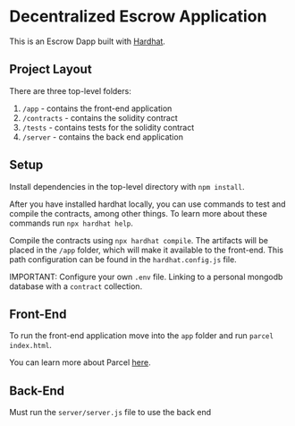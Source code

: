 # Decentralized Escrow Application

This is an Escrow Dapp built with [Hardhat](https://hardhat.org/).

## Project Layout

There are three top-level folders:

1. `/app` - contains the front-end application
2. `/contracts` - contains the solidity contract
3. `/tests` - contains tests for the solidity contract
4. `/server` - contains the back end application

## Setup

Install dependencies in the top-level directory with `npm install`.

After you have installed hardhat locally, you can use commands to test and compile the contracts, among other things. To learn more about these commands run `npx hardhat help`.

Compile the contracts using `npx hardhat compile`. The artifacts will be placed in the `/app` folder, which will make it available to the front-end. This path configuration can be found in the `hardhat.config.js` file.

IMPORTANT: Configure your own `.env` file. Linking to a personal mongodb database with a `contract` collection.

## Front-End

To run the front-end application move into the `app` folder and run `parcel index.html`.

You can learn more about Parcel [here](https://parceljs.org/).

## Back-End

Must run the `server/server.js` file to use the back end

